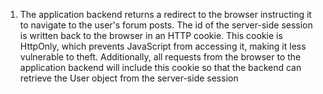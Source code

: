 1. The application backend returns a redirect to the browser instructing it to navigate to the user's forum posts. The id of the server-side session is written back to the browser in an HTTP cookie. This cookie is HttpOnly, which prevents JavaScript from accessing it, making it less vulnerable to theft. Additionally, all requests from the browser to the application backend will include this cookie so that the backend can retrieve the User object from the server-side session